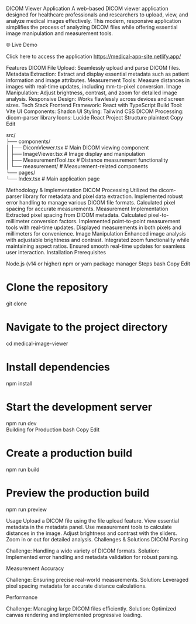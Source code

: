 DICOM Viewer Application
A web-based DICOM viewer application designed for healthcare professionals and researchers to upload, view, and analyze medical images effectively. This modern, responsive application simplifies the process of analyzing DICOM files while offering essential image manipulation and measurement tools.

🌐 Live Demo

Click here to access the application  https://medical-app-site.netlify.app/



Features
DICOM File Upload: Seamlessly upload and parse DICOM files.
Metadata Extraction: Extract and display essential metadata such as patient information and image attributes.
Measurement Tools: Measure distances in images with real-time updates, including mm-to-pixel conversion.
Image Manipulation: Adjust brightness, contrast, and zoom for detailed image analysis.
Responsive Design: Works flawlessly across devices and screen sizes.
Tech Stack
Frontend Framework: React with TypeScript
Build Tool: Vite
UI Components: Shadcn UI
Styling: Tailwind CSS
DICOM Processing: dicom-parser library
Icons: Lucide React
Project Structure
plaintext
Copy
Edit

src/  
  ├── components/  
  │   ├── DicomViewer.tsx       # Main DICOM viewing component  
  │   ├── ImageViewer.tsx       # Image display and manipulation  
  │   ├── MeasurementTool.tsx   # Distance measurement functionality  
  │   └── measurement/          # Measurement-related components  
  └── pages/  
      └── Index.tsx             # Main application page  
      
Methodology & Implementation
DICOM Processing
Utilized the dicom-parser library for metadata and pixel data extraction.
Implemented robust error handling to manage various DICOM file formats.
Calculated pixel spacing for accurate measurements.
Measurement Implementation
Extracted pixel spacing from DICOM metadata.
Calculated pixel-to-millimeter conversion factors.
Implemented point-to-point measurement tools with real-time updates.
Displayed measurements in both pixels and millimeters for convenience.
Image Manipulation
Enhanced image analysis with adjustable brightness and contrast.
Integrated zoom functionality while maintaining aspect ratios.
Ensured smooth real-time updates for seamless user interaction.
Installation
Prerequisites

Node.js (v14 or higher)
npm or yarn package manager
Steps
bash
Copy
Edit
# Clone the repository  
git clone <repository-url>  

# Navigate to the project directory  
cd medical-image-viewer  

# Install dependencies  
npm install  

# Start the development server  
npm run dev  
Building for Production
bash
Copy
Edit

# Create a production build  
npm run build  

# Preview the production build  
npm run preview  

Usage
Upload a DICOM file using the file upload feature.
View essential metadata in the metadata panel.
Use measurement tools to calculate distances in the image.
Adjust brightness and contrast with the sliders.
Zoom in or out for detailed analysis.
Challenges & Solutions
DICOM Parsing

Challenge: Handling a wide variety of DICOM formats.
Solution: Implemented error handling and metadata validation for robust parsing.

Measurement Accuracy

Challenge: Ensuring precise real-world measurements.
Solution: Leveraged pixel spacing metadata for accurate distance calculations.

Performance

Challenge: Managing large DICOM files efficiently.
Solution: Optimized canvas rendering and implemented progressive loading.
